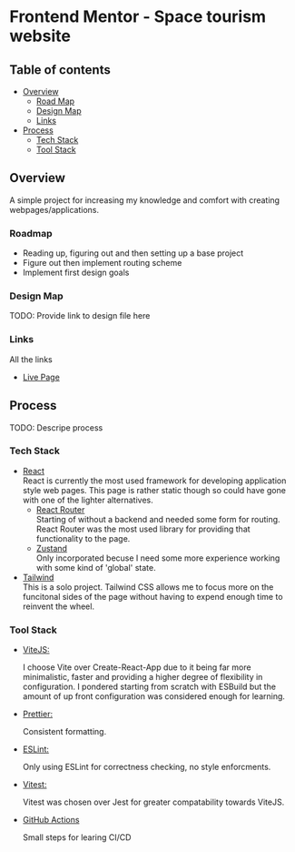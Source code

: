 # Frontend Mentor - Space tourism website

## Table of contents

- [Overview](#user-content-overview)
  - [Road Map](#road-map)
  - [Design Map](#design-map)
  - [Links](#links)
- [Process](#process)
  - [Tech Stack](#tech-stack)
  - [Tool Stack](#tool-stack)

## Overview

A simple project for increasing my knowledge and comfort with creating webpages/applications.

### Roadmap

- Reading up, figuring out and then setting up a base project
- Figure out then implement routing scheme
- Implement first design goals

### Design Map

TODO: Provide link to design file here

### Links

All the links

- [Live Page]()

## Process

TODO: Descripe process

### Tech Stack

- <u>React</u><br/>
  React is currently the most used framework for developing application style web pages. This page is rather static though so could have gone with one of the lighter alternatives.
  - <u>React Router</u><br/>
    Starting of without a backend and needed some form for routing. React Router was the most used library for providing that functionality to the page.
  - <u>Zustand</u><br/>
    Only incorporated becuse I need some more experience working with some kind of 'global' state.
- <u>Tailwind</u><br/>
  This is a solo project. Tailwind CSS allows me to focus more on the funcitonal sides of the page without having to expend enough time to reinvent the wheel.

### Tool Stack

- <u>ViteJS:</u><br/>

  I choose Vite over Create-React-App due to it being far more minimalistic, faster and providing a higher degree of flexibility in configuration. I pondered starting from scratch with ESBuild but the amount of up front configuration was considered enough for learning.

- <u>Prettier:</u><br/>

  Consistent formatting.

- <u>ESLint:</u><br/>

  Only using ESLint for correctness checking, no style enforcments.

- <u>Vitest:</u><br/>

  Vitest was chosen over Jest for greater compatability towards ViteJS.

- <u>GitHub Actions</u><br/>

  Small steps for learing CI/CD
